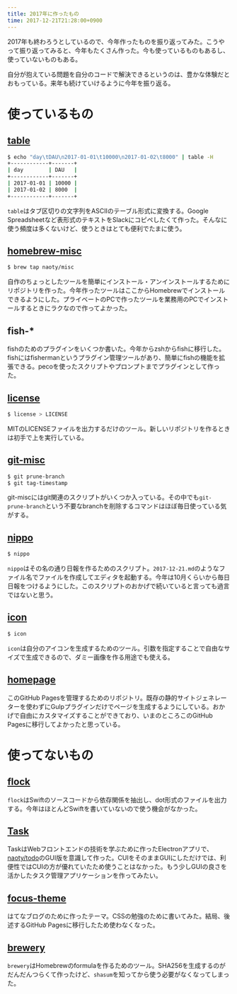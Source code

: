 ```yaml
---
title: 2017年に作ったもの
time: 2017-12-21T21:28:00+0900
---
```

2017年も終わろうとしているので、今年作ったものを振り返ってみた。こうやって振り返ってみると、今年もたくさん作った。今も使っているものもあるし、使っていないものもある。

自分が抱えている問題を自分のコードで解決できるというのは、豊かな体験だとおもっている。来年も続けていけるように今年を振り返る。

# 使っているもの

## [table](https://github.com/naoty/table)

```bash
$ echo "day\tDAU\n2017-01-01\t10000\n2017-01-02\t8000" | table -H
+------------+-------+
| day        | DAU   |
+------------+-------+
| 2017-01-01 | 10000 |
| 2017-01-02 | 8000  |
+------------+-------+
```

`table`はタブ区切りの文字列をASCIIのテーブル形式に変換する。Google Spreadsheetなど表形式のテキストをSlackにコピペしたくて作った。そんなに使う頻度は多くないけど、使うときはとても便利でたまに使う。

## [homebrew-misc](https://github.com/naoty/homebrew-misc)

```bash
$ brew tap naoty/misc
```

自作のちょっとしたツールを簡単にインストール・アンインストールするためにリポジトリを作った。今年作ったツールはここからHomebrewでインストールできるようにした。プライベートのPCで作ったツールを業務用のPCでインストールするときにラクなので作ってよかった。

## fish-*
fishのためのプラグインをいくつか書いた。今年からzshからfishに移行した。fishにはfishermanというプラグイン管理ツールがあり、簡単にfishの機能を拡張できる。pecoを使ったスクリプトやプロンプトまでプラグインとして作った。

## [license](https://github.com/naoty/license)

```bash
$ license > LICENSE
```

MITのLICENSEファイルを出力するだけのツール。新しいリポジトリを作るときは初手で上を実行している。

## [git-misc](https://github.com/naoty/git-misc)

```bash
$ git prune-branch
$ git tag-timestamp
```

git-miscにはgit関連のスクリプトがいくつか入っている。その中でも`git-prune-branch`という不要なbranchを削除するコマンドはほぼ毎日使っている気がする。

## [nippo](https://github.com/naoty/nippo)

```bash
$ nippo
```

`nippo`はその名の通り日報を作るためのスクリプト。`2017-12-21.md`のようなファイル名でファイルを作成してエディタを起動する。今年は10月くらいから毎日日報をつけるようにした。このスクリプトのおかげで続いていると言っても過言ではないと思う。

## [icon](https://github.com/naoty/icon)

```bash
$ icon
```

`icon`は自分のアイコンを生成するためのツール。引数を指定することで自由なサイズで生成できるので、ダミー画像を作る用途でも使える。

## [homepage](https://github.com/naoty/homepage)
このGitHub Pagesを管理するためのリポジトリ。既存の静的サイトジェネレーターを使わずにGulpプラグインだけでページを生成するようにしている。おかげで自由にカスタマイズすることができており、いまのところこのGitHub Pagesに移行してよかったと思っている。

# 使ってないもの

## [flock](https://github.com/naoty/flock)
`flock`はSwiftのソースコードから依存関係を抽出し、dot形式のファイルを出力する。今年はほとんどSwiftを書いていないので使う機会がなかった。

## [Task](https://github.com/naoty/Task)
TaskはWebフロントエンドの技術を学ぶために作ったElectronアプリで、[naoty/todo](https://github.com/naoty/todo)のGUI版を意識して作った。CUIをそのままGUIにしただけでは、利便性ではCUIの方が優れていたため使うことはなかった。もう少しGUIの良さを活かしたタスク管理アプリケーションを作ってみたい。

## [focus-theme](https://github.com/naoty/focus-theme)
はてなブログのために作ったテーマ。CSSの勉強のために書いてみた。結局、後述するGitHub Pagesに移行したため使わなくなった。

## [brewery](https://github.com/naoty/brewery)
`brewery`はHomebrewのformulaを作るためのツール。SHA256を生成するのがだんだんつらくて作ったけど、`shasum`を知ってから使う必要がなくなってしまった。
